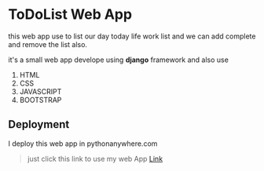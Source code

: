 # ToDoList Web App
this web app use to list our day today life work list and we can add complete and remove the list also.


it's a small web app develope using  **django** framework
and also use 

1. HTML
2. CSS
3. JAVASCRIPT
4. BOOTSTRAP

## Deployment

I deploy this web app in pythonanywhere.com

 >just click this link to use my web App   [Link](https://kirancr.pythonanywhere.com)


